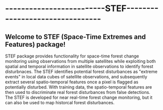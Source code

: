 # -------------------------STEF--------------------------------

## Welcome to STEF (Space-Time Extremes and Features) package! 
 
STEF package provides functionality for space-time forest change monitoring using observations from multiple satellites while exploiting both spatial and temporal information in satellite observations to identify forest disturbnaces. The STEF identifies potential forest disturbances as "extreme events" in local data cubes of satellite observations, and subsequently extract several spatio-temporal features once a pixel is flagged as potentially disturbed. With training data, the spatio-temporal features are then used to discriminate real forest disturbances from false detections. The STEF is developed for near real-time forest change monitoring, but it can also be used to map historcal forest disturbances. 
